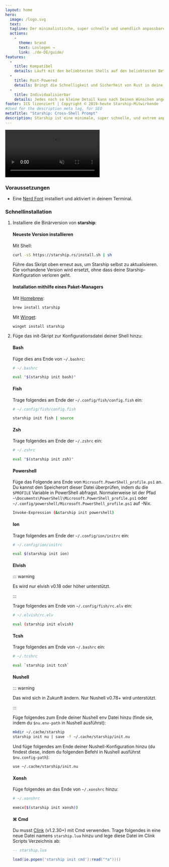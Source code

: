 ```yaml
---
layout: home
hero:
  image: /logo.svg
  text:
  tagline: Der minimalistische, super schnelle und unendlich anpassbare Prompt für jede Shell!
  actions:
    - 
      theme: brand
      text: Loslegen →
      link: ./de-DE/guide/
features:
  - 
    title: Kompatibel
    details: Läuft mit den beliebtesten Shells auf den beliebtesten Betriebssystemen. Überall einsetzbar!
  - 
    title: Rust-Powered
    details: Bringt die Schnelligkeit und Sicherheit von Rust in deine Shell-Prompt.
  - 
    title: Individualisierbar
    details: Jedes noch so kleine Detail kann nach Deinen Wünschen angepasst werden, um die Eingabeaufforderung so minimal oder funktionsreich zu gestalten, wie Du es möchtest.
footer: ICS lizenziert | Copyright © 2019-heute Starship-Mitwirkende
#Used for the description meta tag, for SEO
metaTitle: "Starship: Cross-Shell Prompt"
description: Starship ist eine minimale, super schnelle, und extrem anpassbare Prompt für jede Shell! Sie zeigt die Information, die man benötigt an, während sie schnell und minimal bleibt. Schnell-Installation verfügbar für Bash, Fish, ZSH, Ion, Tcsh, Elvish, Nu, Xonsh, Cmd, und PowerShell.
---
```


<video class="demo-video" muted autoplay loop playsinline>
  <source src="/demo.webm" type="video/webm">
  <source src="/demo.mp4" type="video/mp4">
</video>

### Voraussetzungen

- Eine [Nerd Font](https://www.nerdfonts.com/) installiert und aktiviert in deinem Terminal.

### Schnellinstallation

1. Installiere die Binärversion von **starship**:


   #### Neueste Version installieren

   Mit Shell:

   ```sh
   curl -sS https://starship.rs/install.sh | sh
   ```

   Führe das Skript oben erneut aus, um Starship selbst zu aktualisieren. Die vorhandene Version wird ersetzt, ohne dass deine Starship-Konfiguration verloren geht.


   #### Installation mithilfe eines Paket-Managers

   Mit [Homebrew](https://brew.sh/):

   ```sh
   brew install starship
   ```

   Mit [Winget](https://github.com/microsoft/winget-cli):

   ```powershell
   winget install starship
   ```

1. Füge das init-Skript zur Konfigurationsdatei deiner Shell hinzu:


   #### Bash

   Füge dies ans Ende von `~/.bashrc`:

   ```sh
   # ~/.bashrc

   eval "$(starship init bash)"
   ```


   #### Fish

   Trage folgendes am Ende der `~/.config/fish/config.fish` ein:

   ```sh
   # ~/.config/fish/config.fish

   starship init fish | source
   ```


   #### Zsh

   Trage folgendes am Ende der `~/.zshrc` ein:

   ```sh
   # ~/.zshrc

   eval "$(starship init zsh)"
   ```


   #### Powershell

   Füge das Folgende ans Ende von `Microsoft.PowerShell_profile.ps1` an. Du kannst den Speicherort dieser Datei überprüfen, indem du die `$PROFILE` Variable in PowerShell abfragst. Normalerweise ist der Pfad `~\Documents\PowerShell\Microsoft.PowerShell_profile.ps1` oder `~/.config/powershell/Microsoft.PowerShell_profile.ps1` auf -Nix.

   ```sh
   Invoke-Expression (&starship init powershell)
   ```


   #### Ion

   Trage folgendes am Ende der `~/.config/ion/initrc` ein:

   ```sh
   # ~/.config/ion/initrc

   eval $(starship init ion)
   ```


   #### Elvish

   ::: warning

   Es wird nur elvish v0.18 oder höher unterstützt.

   :::

   Trage folgendes am Ende von `~/.config/fish/rc.elv` ein:

   ```sh
   # ~/.elvish/rc.elv

   eval (starship init elvish)
   ```


   #### Tcsh

   Trage folgendes am Ende von `~/.bashrc` ein:

   ```sh
   # ~/.tcshrc

   eval `starship init tcsh`
   ```


   #### Nushell

   ::: warning

   Das wird sich in Zukunft ändern. Nur Nushell v0.78+ wird unterstützt.

   :::

   Füge folgendes zum Ende deiner Nushell env Datei hinzu (finde sie, indem du `$nu.env-path` in Nushell ausführst):

   ```sh
   mkdir ~/.cache/starship
   starship init nu | save -f ~/.cache/starship/init.nu
   ```

   Und füge folgendes am Ende deiner Nushell-Konfiguration hinzu (du findest diese, indem du folgenden Befehl in Nushell ausführst `$nu.config-path`):

   ```sh
   use ~/.cache/starship/init.nu
   ```


   #### Xonsh

   Füge folgendes an das Ende von `~/.xonshrc` hinzu:

   ```sh
   # ~/.xonshrc

   execx($(starship init xonsh))
   ```


   #### ⌘ Cmd

   Du musst [Clink](https://chrisant996.github.io/clink/clink.html) (v1.2.30+) mit Cmd verwenden. Trage folgendes in eine neue Datei namens `starship.lua` hinzu und lege diese Datei im Clink Scripts Verzeichnis ab:

   ```lua
   -- starship.lua

   load(io.popen('starship init cmd'):read("*a"))()
   ```
